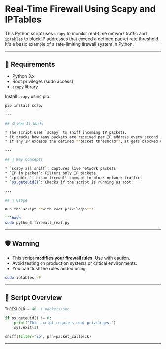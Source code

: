 # Real-Time Firewall Using Scapy and IPTables

This Python script uses `scapy` to monitor real-time network traffic and `iptables` to block IP addresses that exceed a defined packet rate threshold. It's a basic example of a rate-limiting firewall system in Python.

---

## 🔧 Requirements

- Python 3.x
- Root privileges (sudo access)
- `scapy` library

Install `scapy` using pip:

```bash
pip install scapy

---

## ⚙️ How It Works

* The script uses `scapy` to sniff incoming IP packets.
* It tracks how many packets are received per IP address every second.
* If any IP exceeds the defined **packet threshold**, it gets blocked using an `iptables` rule.

---

## 🧠 Key Concepts

* `scapy.all.sniff`: Captures live network packets.
* `IP in packet`: Filters only IP packets.
* `iptables`: Linux firewall command to block network traffic.
* `os.geteuid()`: Checks if the script is running as root.

---

## 🚀 Usage

Run the script **with root privileges**:

```bash
sudo python3 firewall_real.py
```

---

## 🛡️ Warning

* This script **modifies your firewall rules**. Use with caution.
* Avoid testing on production systems or critical environments.
* You can flush the rules added using:

```bash
sudo iptables -F
```

---

## 🔄 Script Overview

```python
THRESHOLD = 40  # packets/sec

if os.geteuid() != 0:
    print("This script requires root privileges.")
    sys.exit(1)

sniff(filter="ip", prn=packet_callback)
```

---